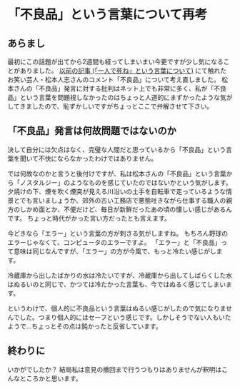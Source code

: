 # 「不良品」という言葉について再考
## あらまし
最初にこの話題が出てから2週間も経ってしまいまい今更ですが少し気になることがありました。
[以前の記事 (「一人で死ね」という言葉について)](article.php?entry=misc/news/01_201906/004) にて触れたお笑い芸人・松本人志さんのコメント「不良品」について考え直しました。
松本さんの「不良品」発言に対する批判はネット上でも非常に多く、私が「不良品」という言葉を問題視しなかったのはちょっと人道的にまずかったような気がしてきましたので、恥ずかしいですがちょっとここで弁解させて下さい。

## 「不良品」発言は何故問題ではないのか
決して自分には欠点はなく、完璧な人間だと思っているから「不良品」という言葉を聞いて不快にならなかったわけではありません。

では何故なのかと言うと後付けですが、私は松本さんの「不良品」という言葉から「ノスタルジー」のようなものを感じていたのではないかという気がします。
夕焼けの下、煙を吹く煙突が見える川沿いの土手を自転車で走っているような情景とでも言いましょうか、郊外の古い工務店で悪態吐きながら仕事する職人の親方のしかめ面とか、不便だけど、毎日が新鮮だったあの頃の懐しい感じがあるんです。
ちょっと時代がかった言い方だったとも言えます。

今どきなら「エラー」という言葉の方が刺さる気がしますね。
もちろん野球のエラーじゃなくて、コンピュータのエラーですよ。
「エラー」と「不良品」って意味は同じなんですが、「エラー」の方が今風で、もっと冷たい感じがします。

冷蔵庫から出したばかりの水は冷たいですが、冷蔵庫から出してしばらくした水はぬるいのと同じで、かつては冷たかった言葉も、今ではぬるく感じてしまいます。

というわけで、個人的に不良品という言葉はぬるい感じがしたので気になりませんでした。つまり個人的にはセーフという感じです。しかしそうでない人もいたようで…ちょっとその点は鈍かったと反省しています。

## 終わりに
いかがでしたか？
結局私は意見の撤回まで行うつもりはありませんが釈明はこんなところかと思います。
